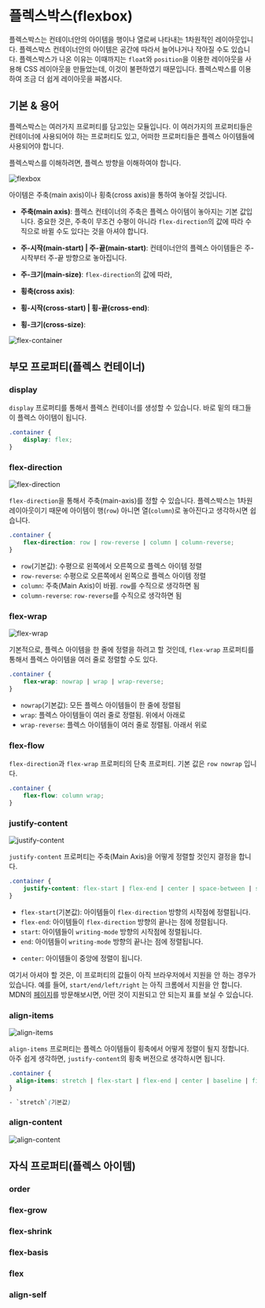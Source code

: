 # 플렉스박스(flexbox)

플렉스박스는 컨테이너안의 아이템을 행이나 열로써 나타내는 1차원적인 레이아웃입니다. 플렉스박스 컨테이너안의 아이템은 공간에 따라서 늘어나거나 작아질 수도 있습니다. 플렉스박스가 나온 이유는 이때까지는 `float`와 `position`을 이용한 레이아웃을 사용해 CSS 레이아웃을 만들었는데, 이것이 불편하였기 때문입니다. 플렉스박스를 이용하여 조금 더 쉽게 레이아웃을 짜봅시다.

## 기본 & 용어

플렉스박스는 여러가지 프로퍼티를 담고있는 모듈입니다. 이 여러가지의 프로퍼티들은 컨테이너에 사용되어야 하는 프로퍼티도 있고, 어떠한 프로퍼티들은 플렉스 아이템들에 사용되어야 합니다.

플렉스박스를 이해하려면, 플렉스 방향을 이해하여야 합니다.

![flexbox](./img/basic-concept.png)

아이템은 주축(main axis)이나 횡축(cross axis)을 통하여 놓아질 것입니다.

- **주축(main axis)**: 플렉스 컨테이너의 주축은 플렉스 아이템이 놓아지는 기본 값입니다. 중요한 것은, 주축이 무조건 수평이 아니라 `flex-direction`의 값에 따라 수직으로 바뀔 수도 있다는 것을 아셔야 합니다.

- **주-시작(main-start) | 주-끝(main-start)**: 컨테이너안의 플렉스 아이템들은 주-시작부터 주-끝 방향으로  놓아집니다.

- **주-크기(main-size)**: `flex-direction`의 값에 따라, 

- **횡축(cross axis)**:

- **횡-시작(cross-start) | 횡-끝(cross-end)**:

- **횡-크기(cross-size)**:


<!----------------------------- 
플렉스 컨테이너 
------------------------------>
![flex-container](./img/flex-container.png)
## 부모 프로퍼티(플렉스 컨테이너)

### display

`display` 프로퍼티를 통해서 플렉스 컨테이너를 생성할 수 있습니다. 바로 밑의 태그들이 플렉스 아이템이 됩니다.

```css
.container {
    display: flex;
}
```

### flex-direction
![flex-direction](./img/flex-direction.png)

`flex-direction`을 통해서 주축(main-axis)를 정할 수 있습니다. 플렉스박스는 1차원 레이아웃이기 때문에 아이템이 행(`row`) 아니면 열(`column`)로 놓아진다고 생각하시면 쉽습니다.

```css
.container {
    flex-direction: row | row-reverse | column | column-reverse;
}
```

- `row`(기본값): 수평으로 왼쪽에서 오른쪽으로 플렉스 아이템 정렬
- `row-reverse`: 수평으로 오른쪽에서 왼쪽으로 플렉스 아이템 정렬
- `column`: 주축(Main Axis)이 바뀜. `row`를 수직으로 생각하면 됨
- `column-reverse`: `row-reverse`를 수직으로 생각하면 됨

### flex-wrap

![flex-wrap](./img/flex-wrap.png)

기본적으로, 플렉스 아이템을 한 줄에 정렬을 하려고 할 것인데, `flex-wrap` 프로퍼티를 통해서 플렉스 아이템을 여러 줄로 정렬할 수도 있다.

```css
.container {
    flex-wrap: nowrap | wrap | wrap-reverse;
}
```

- `nowrap`(기본값): 모든 플렉스 아이템들이 한 줄에 정렬됨
- `wrap`: 플렉스 아이템들이 여러 줄로 정렬됨. 위에서 아래로
- `wrap-reverse`: 플렉스 아이템들이 여러 줄로 정렬됨. 아래서 위로

### flex-flow

`flex-direction`과 `flex-wrap` 프로퍼티의 단축 프로퍼티. 기본 값은 `row nowrap` 입니다.

```css
.container {
    flex-flow: column wrap;
}
```

### justify-content

![justify-content](./img/justify-content.png)

<!-- 더 많은 설명이 필요할 듯 -->
`justify-content` 프로퍼티는 주축(Main Axis)을 어떻게 정렬할 것인지 결정을 합니다. 

```css
.container {
    justify-content: flex-start | flex-end | center | space-between | space-around | space-evenly | start | end | left | right ... + safe | unsafe;
}
```

- `flex-start`(기본값): 아이템들이 `flex-direction` 방향의 시작점에 정렬됩니다.
- `flex-end`: 아이템들이 `flex-direction` 방향의 끝나는 점에 정렬됩니다.
- `start`: 아이템들이 `writing-mode` 방향의 시작점에 정렬됩니다.
- `end`: 아이템들이 `writing-mode` 방향의 끝나는 점에 정렬됩니다.
<!-- - `left`:  -->
<!-- `right` -->
- `center`: 아이템들이 중앙에 정렬이 됩니다.
<!-- - `space-between`: 각각의 아이템들 사이에 똑같은 공간 넓이만큼 정렬이 됩니다. 첫번째 아이템은 시작점에, 마지막 아이템은 끝나는 점에 있습니다. -->
<!-- space around -->
<!-- - `space-evenly`:  -->

여기서 아셔야 할 것은, 이 프로퍼티의 값들이 아직 브라우저에서 지원을 안 하는 경우가 있습니다. 예를 들어, `start/end/left/right` 는 아직 크롬에서 지원을 안 합니다. MDN의 [페이지](https://developer.mozilla.org/en-US/docs/Web/CSS/justify-content)를 방문해보시면, 어떤 것이 지원되고 안 되는지 표를 보실 수 있습니다.

### align-items
![align-items](./img/align-items.png)

`align-items` 프로퍼티는 플렉스 아이템들이 횡축에서 어떻게 정렬이 될지 정합니다. 아주 쉽게 생각하면, `justify-content`의 횡축 버전으로 생각하시면 됩니다.

```css
.container {
  align-items: stretch | flex-start | flex-end | center | baseline | first baseline | last baseline | start | end | self-start | self-end + ... safe | unsafe;
}

- `stretch`(기본값) 
```

### align-content
![align-content](./img/align-content.png)

<!----------------------------- 
플렉스 아이템 
------------------------------>

## 자식 프로퍼티(플렉스 아이템)

### order

### flex-grow

### flex-shrink

### flex-basis

### flex

### align-self


